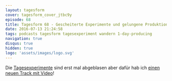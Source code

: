 ```yaml
---
layout: tagesform
cover: tagesform_cover_jtbc9y
episode: 68
title: Tagesform 68 - Gescheiterte Experimente und gelungene Produktionen
date: 2016-07-13 21:24:58
tags: podcasts tagesform tagesexperiment wandern 1-day-producing
navigation: true
disqus: true
hidden: true
logo: 'assets/images/logo.svg'
---
```


Die [Tagesexperimente](http://diem-musik.de/tag/tagesexperiment/) sind erst mal abgeblasen
aber dafür hab ich [einen neuen Track mit Video](/wandern/)!
